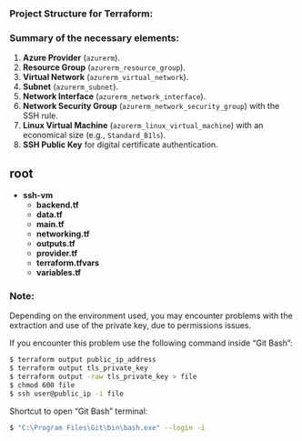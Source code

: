 ### Project Structure for Terraform:

### Summary of the necessary elements:
1. **Azure Provider** (`azurerm`).
2. **Resource Group** (`azurerm_resource_group`).
3. **Virtual Network** (`azurerm_virtual_network`).
4. **Subnet** (`azurerm_subnet`).
5. **Network Interface** (`azurerm_network_interface`).
6. **Network Security Group** (`azurerm_network_security_group`) with the SSH rule.
7. **Linux Virtual Machine** (`azurerm_linux_virtual_machine`) with an economical size (e.g., `Standard_B1ls`).
8. **SSH Public Key** for digital certificate authentication.

## root
- **ssh-vm**
  - **backend.tf**
  - **data.tf**
  - **main.tf**
  - **networking.tf**
  - **outputs.tf**
  - **provider.tf**
  - **terraform.tfvars**
  - **variables.tf**

### Note:

Depending on the environment used, you may encounter problems with the extraction and use of the private key, due to permissions issues.

If you encounter this problem use the following command inside “Git Bash”:

```bash
$ terraform output public_ip_address
$ terraform output tls_private_key
$ terraform output -raw tls_private_key > file
$ chmod 600 file
$ ssh user@public_ip -i file
```

Shortcut to open “Git Bash” terminal:
```bash
$ "C:\Program Files\Git\bin\bash.exe" --login -i
```